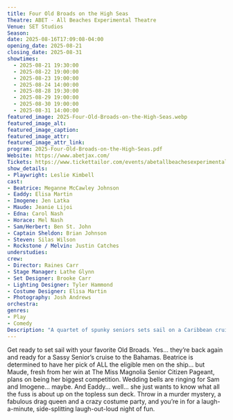 ```yaml
---
title: Four Old Broads on the High Seas
Theatre: ABET - All Beaches Experimental Theatre
Venue: SET Studios
Season: 
date: 2025-08-16T17:09:08-04:00
opening_date: 2025-08-21
closing_date: 2025-08-31
showtimes:
  - 2025-08-21 19:30:00
  - 2025-08-22 19:00:00
  - 2025-08-23 19:00:00
  - 2025-08-24 14:00:00
  - 2025-08-28 19:30:00
  - 2025-08-29 19:00:00
  - 2025-08-30 19:00:00
  - 2025-08-31 14:00:00
featured_image: 2025-Four-Old-Broads-on-the-High-Seas.webp
featured_image_alt: 
featured_image_caption: 
featured_image_attr: 
featured_image_attr_link: 
program: 2025-Four-Old-Broads-on-the-High-Seas.pdf
Website: https://www.abetjax.com/
Tickets: https://www.tickettailor.com/events/abetallbeachesexperimentaltheatre/1585919
show_details:
- Playwright: Leslie Kimbell
cast:
- Beatrice: Meganne McCawley Johnson
- Eaddy: Elisa Martin
- Imogene: Jen Latka
- Maude: Jeanie Lijoi
- Edna: Carol Nash
- Horace: Mel Nash
- Sam/Herbert: Ben St. John
- Captain Sheldon: Brian Johnson
- Steven: Silas Wilson
- Rockstone / Melvin: Justin Catches
understudies:
crew:
- Director: Raines Carr
- Stage Manager: Lathe Glynn
- Set Designer: Brooke Carr
- Lighting Designer: Tyler Hammond
- Costume Designer: Elisa Martin
- Photography: Josh Andrews
orchestra:
genres: 
- Play
- Comedy
Description: "A quartet of spunky seniors sets sail on a Caribbean cruise in this outrageous sequel to the hit comedy *Four Old Broads*."
---
```

 Get ready to set sail with your favorite Old Broads. Yes... they’re back again and ready for a Sassy Senior’s cruise to the Bahamas. Beatrice is determined to have her pick of ALL the eligible men on the ship... but Maude, fresh from her win at The Miss Magnolia Senior Citizen Pageant, plans on being her biggest competition. Wedding bells are ringing for Sam and Imogene... maybe. And Eaddy... well... she just wants to know what all the fuss is about up on the topless sun deck. Throw in a murder mystery, a fabulous drag queen and a crazy costume party, and you’re in for a laugh-a-minute, side-splitting laugh-out-loud night of fun.